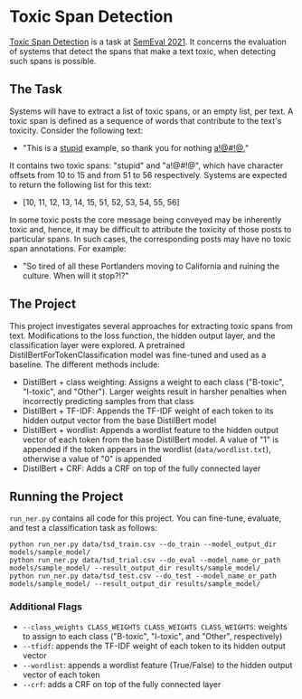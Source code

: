 # Toxic Span Detection

[Toxic Span Detection](https://sites.google.com/view/toxicspans) is a task at [SemEval 2021](https://semeval.github.io/SemEval2021/). It concerns the evaluation of systems that detect the spans that make a text toxic, when detecting such spans is possible.

## The Task

Systems will have to extract a list of toxic spans, or an empty list, per text. A toxic span is defined as a sequence of words that contribute to the text's toxicity. Consider the following text:

* "This is a <ins>stupid</ins> example, so thank you for nothing <ins>a!@#!@.</ins>"

It contains two toxic spans: "stupid" and "a!@#!@", which have character offsets from 10 to 15 and from 51 to 56 respectively. Systems are expected to return the following list for this text:

* [10, 11, 12, 13, 14, 15, 51, 52, 53, 54, 55, 56]

In some toxic posts the core message being conveyed may be inherently toxic and, hence, it may be difficult to attribute the toxicity of those posts to particular spans. In such cases, the corresponding posts may have no toxic span annotations. For example:

* "So tired of all these Portlanders moving to California and ruining the culture. When will it stop?!?"

## The Project

This project investigates several approaches for extracting toxic spans from text. Modifications to the loss function, the hidden output layer, and the classification layer were explored. A pretrained DistilBertForTokenClassification model was fine-tuned and used as a baseline. The different methods include:

* DistilBert + class weighting: Assigns a weight to each class ("B-toxic", "I-toxic", and "Other"). Larger weights result in harsher penalties when incorrectly predicting samples from that class
* DistilBert + TF-IDF: Appends the TF-IDF weight of each token to its hidden output vector from the base DistilBert model
* DistilBert + wordlist: Appends a wordlist feature to the hidden output vector of each token from the base DistilBert model. A value of "1" is appended if the token appears in the wordlist (`data/wordlist.txt`), otherwise a value of "0" is appended
* DistilBert + CRF: Adds a CRF on top of the fully connected layer

## Running the Project

`run_ner.py` contains all code for this project. You can fine-tune, evaluate, and test a classification task as follows:

```
python run_ner.py data/tsd_train.csv --do_train --model_output_dir models/sample_model/
python run_ner.py data/tsd_trial.csv --do_eval --model_name_or_path models/sample_model/ --result_output_dir results/sample_model/
python run_ner.py data/tsd_test.csv --do_test --model_name_or_path models/sample_model/ --result_output_dir results/sample_model/
```

### Additional Flags

* `--class_weights CLASS_WEIGHTS CLASS_WEIGHTS CLASS_WEIGHTS`: weights to assign to each class ("B-toxic", "I-toxic", and "Other", respectively)
* `--tfidf`: appends the TF-IDF weight of each token to its hidden output vector
* `--wordlist`: appends a wordlist feature (True/False) to the hidden output vector of each token
* `--crf`: adds a CRF on top of the fully connected layer
